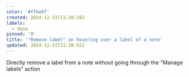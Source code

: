 ```yaml
---
color: '#ffbe6f'
created: 2024-12-31T11:38:18Z
labels:
  - done
pinned: '0'
title: '"Remove label" on hovering over a label of a note'
updated: 2024-12-31T11:38:52Z
---
```

Directly remove a label from a note without going through the "Manage labels" action